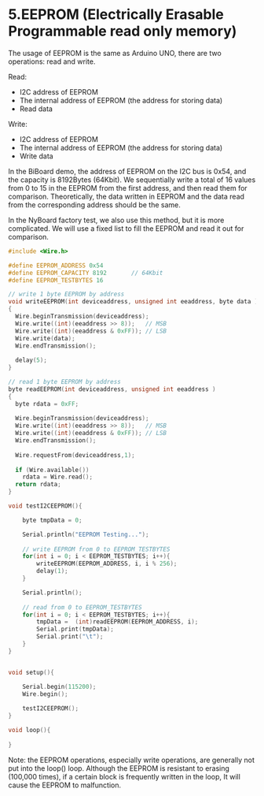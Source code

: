# 5.EEPROM (Electrically Erasable Programmable read only memory)

The usage of EEPROM is the same as Arduino UNO, there are two operations: read and write.

Read:

* I2C address of EEPROM
* The internal address of EEPROM (the address for storing data)
* Read data

Write:

* I2C address of EEPROM
* The internal address of EEPROM (the address for storing data)
* Write data

In the BiBoard demo, the address of EEPROM on the I2C bus is 0x54, and the capacity is 8192Bytes (64Kbit). We sequentially write a total of 16 values from 0 to 15 in the EEPROM from the first address, and then read them for comparison. Theoretically, the data written in EEPROM and the data read from the corresponding address should be the same.

In the NyBoard factory test, we also use this method, but it is more complicated. We will use a fixed list to fill the EEPROM and read it out for comparison.

```c
#include <Wire.h>

#define EEPROM_ADDRESS 0x54
#define EEPROM_CAPACITY 8192       // 64Kbit
#define EEPROM_TESTBYTES 16

// write 1 byte EEPROM by address
void writeEEPROM(int deviceaddress, unsigned int eeaddress, byte data ) 
{
  Wire.beginTransmission(deviceaddress);
  Wire.write((int)(eeaddress >> 8));   // MSB
  Wire.write((int)(eeaddress & 0xFF)); // LSB
  Wire.write(data);
  Wire.endTransmission();
 
  delay(5);
}

// read 1 byte EEPROM by address
byte readEEPROM(int deviceaddress, unsigned int eeaddress ) 
{
  byte rdata = 0xFF;
 
  Wire.beginTransmission(deviceaddress);
  Wire.write((int)(eeaddress >> 8));   // MSB
  Wire.write((int)(eeaddress & 0xFF)); // LSB
  Wire.endTransmission();
 
  Wire.requestFrom(deviceaddress,1);
 
  if (Wire.available()) 
    rdata = Wire.read();
  return rdata;
}

void testI2CEEPROM(){

    byte tmpData = 0;

    Serial.println("EEPROM Testing...");
    
    // write EEPROM from 0 to EEPROM_TESTBYTES
    for(int i = 0; i < EEPROM_TESTBYTES; i++){
        writeEEPROM(EEPROM_ADDRESS, i, i % 256);
        delay(1);
    }

    Serial.println();
    
    // read from 0 to EEPROM_TESTBYTES
    for(int i = 0; i < EEPROM_TESTBYTES; i++){
        tmpData =  (int)readEEPROM(EEPROM_ADDRESS, i);
        Serial.print(tmpData);
        Serial.print("\t");
    }
}


void setup(){

    Serial.begin(115200);
    Wire.begin();
    
    testI2CEEPROM();
}

void loop(){
  
}
```

Note: the EEPROM operations, especially write operations, are generally not put into the loop() loop. Although the EEPROM is resistant to erasing (100,000 times), if a certain block is frequently written in the loop, It will cause the EEPROM to malfunction.
